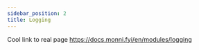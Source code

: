 ```yaml
---
sidebar_position: 2
title: Logging
---
```

Cool link to real page
https://docs.monni.fyi/en/modules/logging
